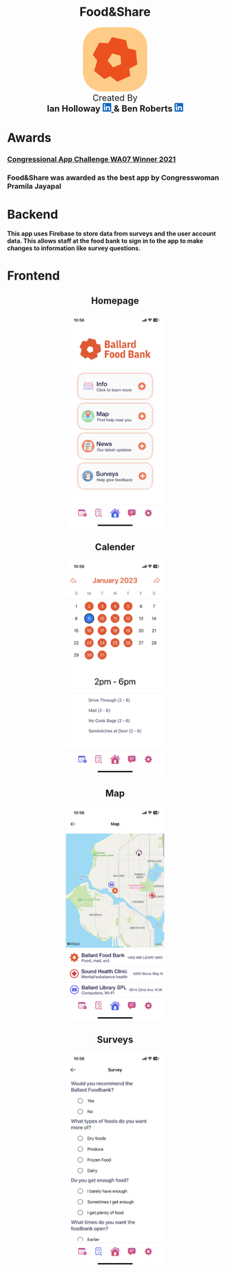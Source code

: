 <h1 align="center">Food&Share</h1>
<div align="center">
  <img 
    src="images/BFBLogo.webp"
    width=150
    style="border-radius: 30%"
  >
</div>
<div align="center" style="font-size: 20px">
Created By
<div>

<div>
  <strong style="font-size: 20px">Ian Holloway</strong>
    <a href="https://www.linkedin.com/in/ianmholloway/">
      <img src="images/linkedin.png" width=20>
    </a>
  <strong style="font-size: 20px">& Ben Roberts<strong>
    <a href="https://www.linkedin.com/in/benjaminradclyfferoberts/">
      <img src="images/linkedin.png" width=20>
    </a>
</div>

<div align="left" style="font-size: 14px">

# Awards

<h3><a href="https://www.congressionalappchallenge.us/21-WA07/">Congressional App Challenge WA07 Winner 2021</a><h3>
<p>Food&Share was awarded as the best app by Congresswoman Pramila Jayapal</p>

# Backend

<p>This app uses Firebase to store data from surveys and the user account data. This allows staff at the food bank to sign in to the app to make changes to information like survey questions.</p>

# Frontend

<div align="center">
<h2>Homepage</h2>
<img
  src="images/homepage.png"
  height=500
  style="border-radius: 3%"
>
</div>

<div align="center">
<h2>Calender</h2>
<img
  src="images/calendar.png"
  height=500
  style="border-radius: 3%"
>
</div>

<div align="center">
<h2>Map</h2>
<img
  src="images/map.png"
  height=500
  style="border-radius: 3%"
>
</div>

<div align="center">
<h2>Surveys</h2>
<img
  src="images/survey.png"
  height=500
  style="border-radius: 3%"
>
</div>

</div>
